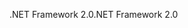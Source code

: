 <span data-ttu-id="2fb90-101">.NET Framework 2.0</span><span class="sxs-lookup"><span data-stu-id="2fb90-101">.NET Framework 2.0</span></span>